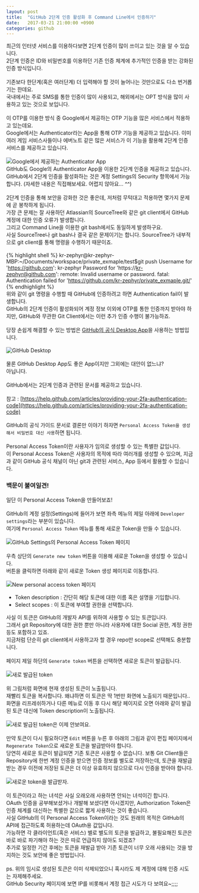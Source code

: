 ```yaml
---
layout: post
title:  "GitHub 2단계 인증 활성화 후 Command Line에서 인증하기"
date:   2017-03-21 21:00:00 +0900
categories: github
---
```

최근의 인터넷 서비스를 이용하다보면 2단계 인증이 많이 쓰이고 있는 것을 알 수 있습니다.  
2단계 인증은 ID와 비밀번호를 이용하던 기존 인증 체계에 추가적인 인증을 받는 강화된 인증 방식입니다.  
<br/>
기존보다 한단계(혹은 여러단계) 더 입력해야 할 것이 늘어나는 것만으로도 다소 번거롭기는 한데요.  
국내에서는 주로 SMS를 통한 인증이 많이 사용되고, 해외에서는 OPT 방식을 많이 사용하고 있는 것으로 보입니다.  
<br/>
이 OTP를 이용한 방식 중 Google에서 제공하는 OTP 기능을 많은 서비스에서 적용하고 있는데요.  
Google에서는 Authenticator라는 App을 통해 OTP 기능을 제공하고 있습니다. 이미 여러 게임 서비스사들이나 에버노트 같은 많은 서비스가 이 기능을 활용해 2단계 인증 서비스를 제공하고 있습니다.  
<br/>
![Google에서 제공하는 Authenticator App](/asserts/2017-03-21-github-2fa-git-cli/DSC05520.jpg)
<br/>
GitHub도 Google의 Authenticator App을 이용한 2단계 인증을 제공하고 있습니다.  
GitHub에서 2단계 인증을 활성화하는 것은 계정 Settings의 Security 항목에서 가능합니다. (자세한 내용은 직접해보세요. 어렵지 않아요... ^^)  
<br/>
2단계 인증을 통해 보안을 강화한 것은 좋은데, 저처럼 무턱대고 적용하면 몇가지 문제에 곧 봉착하게 됩니다.  
가장 큰 문제는 잘 사용하던 Atlassian의 SourceTree와 같은 git client에서 GitHub 계정에 대한 인증 오류가 발생합니다.  
그리고 Command Line을 이용한 git bash에서도 동일하게 발생하구요.  
사실 SourceTree나 git bash나 결국 같은 문제이기는 합니다. SourceTree가 내부적으로 git client를 통해 명령을 수행하기 때문이죠.  
<br/>
{% highlight shell %}
kr-zephyr@kr-zephyr-MBP:~/Documents/workspace/private_exmaple/test$git push
Username for 'https://github.com': kr-zephyr
Password for 'https://kr-zephyr@github.com': 
remote: Invalid username or password.
fatal: Authentication failed for 'https://github.com/kr-zephyr/private_exmaple.git/'
{% endhighlight %}
<br/>
위와 같이 git 명령을 수행할 때 GitHub에 인증하려고 하면 Authentication fail이 발생합니다.  
GitHub의 2단계 인증이 활성화되어 계정 정보 이외에 OTP를 통한 인증까지 받아야 하지만, GitHub와 무관한 Git Client에서는 이런 추가 인증 수행이 불가능하죠.  
<br/>
당장 손쉽게 해결할 수 있는 방법은 [GitHub의 공식 Desktop App](https://desktop.github.com)을 사용하는 방법입니다.  
<br/>
![GitHub Desktop](/asserts/2017-03-21-github-2fa-git-cli/01.jpg)  
<br/>
물론 GitHub Desktop App도 좋은 App이지만 그외에는 대안이 없느냐?  
아닙니다.  
<br/>
GitHub에서는 2단계 인증과 관련된 문서를 제공하고 있습니다.  
<br/>
참고 : [https://help.github.com/articles/providing-your-2fa-authentication-code](https://help.github.com/articles/providing-your-2fa-authentication-code)  
<br/>
GitHub의 공식 가이드 문서로 결론만 이야기 하자면 `Personal Access Token을 생성해서 비밀번호 대신 사용`하면 됩니다.  
<br/>
Personal Access Token이란 사용자가 임의로 생성할 수 있는 특별한 값입니다.  
이 Personal Access Token은 사용자의 목적에 따라 여러개를 생성할 수 있으며, 지금과 같이 GitHub 공식 채널이 아닌 git과 관련된 서비스, App 등에서 활용할 수 있습니다.  

### 백문이 불여일견!  

일단 이 Personal Access Token을 만들어보죠!  
<br/>
GitHub의 계정 설정(Settings)에 들어가 보면 좌측 메뉴의 제일 아래에 `Developer settings`라는 부분이 있습니다.  
여기에 `Personal Access Token` 메뉴를 통해 새로운 Token을 만들 수 있습니다.  
<br/>
![GitHub Settings의 Personal Access Token 페이지](/asserts/2017-03-21-github-2fa-git-cli/02.jpg)  
<br/>
우측 상단의 `Generate new token` 버튼을 이용해 새로운 Token을 생성할 수 있습니다.  
버튼을 클릭하면 아래와 같이 새로운 Token 생성 페이지로 이동합니다.  
<br/>
![New personal access token 페이지](/asserts/2017-03-21-github-2fa-git-cli/03.jpg)  

- Token description : 간단히 해당 토큰에 대한 이름 혹은 설명을 기입합니다.
- Select scopes : 이 토큰에 부여할 권한을 선택합니다.

사실 이 토큰은 GitHub의 개발자 API를 위하여 사용할 수 있는 토큰입니다.  
그래서 git Repository에 대한 권한 뿐만 아니라 사용자에 대한 Social 권한, 계정 권한 등도 포함하고 있죠.  
지금처럼 단순히 git client에서 사용하고자 할 경우 repo만 scope로 선택해도 충분합니다.  
<br/>
페이지 제일 하단의 `Generate token` 버튼을 선택하면 새로운 토큰이 발급됩니다.  
<br/>
![새로 발급된 token](/asserts/2017-03-21-github-2fa-git-cli/04.jpg)  
<br/>
위 그림처럼 화면에 현재 생성된 토큰이 노출됩니다.  
재빨리 토큰을 복사합니다. 왜냐하면 이 토큰은 딱 1번만 화면에 노출되기 때문입니다..  
화면을 리프레쉬하거나 다른 메뉴로 이동 후 다시 해당 페이지로 오면 아래와 같이 발급된 토큰 대신에 Token description이 노출됩니다.  
<br/>
![새로 발급된 token은 이제 안보여요.](/asserts/2017-03-21-github-2fa-git-cli/05.jpg)  
<br/>
만약 토큰이 다시 필요하다면 `Edit` 버튼을 누른 후 아래의 그림과 같이 편집 페이지에서 `Regenerate Token`으로 새로운 토큰을 발급받아야 합니다.  
당연히 새로운 토큰이 발급되면 기존 토큰은 사용할 수 없습니다. 보통 Git Client들은 Repository에 한번 계정 인증을 받으면 인증 정보를 별도로 저장하는데, 토큰을 재발급 받는 경우 이전에 저장된 토큰은 더 이상 유효하지 않으므로 다시 인증을 받아야 합니다.  
<br/>
![새로운 token을 발급받자.](/asserts/2017-03-21-github-2fa-git-cli/06.jpg)  
<br/>
이 토큰이라고 하는 녀석은 사실 오래오래 사용하면 안되는 녀석이긴 합니다.  
OAuth 인증을 공부해보셨거나 개발해 보셨다면 아시겠지만, Authorization Token은 인증 체계를 대신하는 특별한 값으로 짧게 사용하는 것이 좋습니다.  
사실 GitHub의 이 Personal Access Token이라는 것도 원래의 목적은 GitHub의 API에 접근하도록 허용하는데 OAuth용 값입니다.  
가능하면 각 클라이언트(혹은 서비스) 별로 별도의 토큰을 발급하고, 불필요해진 토큰은 바로 바로 파기해야 하는 것은 따로 언급하지 않아도 되겠죠?  
추가로 일정한 기간 후에는 토큰을 재발급 받아 기존 토큰이 너무 오래 사용되는 것을 방지하는 것도 보안에 좋은 방법입니다.  
<br/>
ps. 
위의 임시로 생성된 토큰은 이미 삭제되었으니 혹시라도 제 계정에 대해 인증 시도는 자제해주세요.  
GitHub Security 페이지에 보면 IP를 비롯해서 계정 접근 시도가 다 보여요~;;;;
